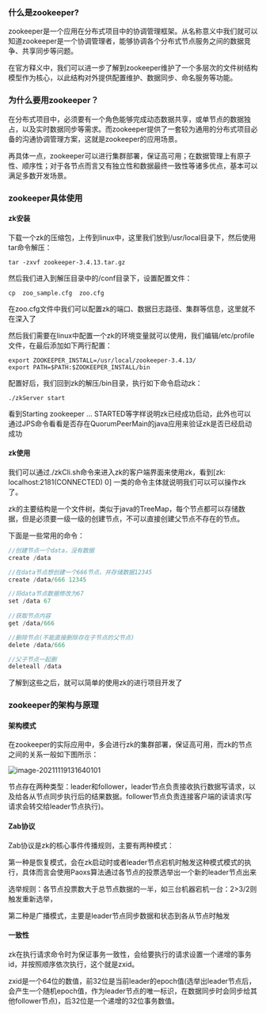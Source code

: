 ### 什么是zookeeper?

zookeeper是一个应用在分布式项目中的协调管理框架。从名称意义中我们就可以知道zookeeper是一个协调管理者，能够协调各个分布式节点服务之间的数据竞争、共享同步等问题。

在官方释义中，我们可以进一步了解到zookeeper维护了一个多层次的文件树结构模型作为核心，以此结构对外提供配置维护、数据同步、命名服务等功能。

### 为什么要用zookeeper？

在分布式项目中，必须要有一个角色能够完成动态数据共享，或单节点的数据独占，以及实时数据同步等需求。而zookeeper提供了一套较为通用的分布式项目必备的沟通协调管理方案，这就是zookeeper的应用场景。

再具体一点，zookeeper可以进行集群部署，保证高可用；在数据管理上有原子性、顺序性；对于各节点而言又有独立性和数据最终一致性等诸多优点，基本可以满足多数开发场景。

### zookeeper具体使用

#### zk安装

下载一个zk的压缩包，上传到linux中，这里我们放到/usr/local目录下，然后使用tar命令解压：

```
tar -zxvf zookeeper-3.4.13.tar.gz
```

然后我们进入到解压目录中的/conf目录下，设置配置文件：

```
cp  zoo_sample.cfg  zoo.cfg
```

在zoo.cfg文件中我们可以配置zk的端口、数据日志路径、集群等信息，这里就不在深入了

然后我们需要在linux中配置一个zk的环境变量就可以使用，我们编辑/etc/profile文件，在最后添加如下两行配置：

```
export ZOOKEEPER_INSTALL=/usr/local/zookeeper-3.4.13/
export PATH=$PATH:$ZOOKEEPER_INSTALL/bin
```

配置好后，我们回到zk的解压/bin目录，执行如下命令启动zk：

```
./zkServer start
```

看到Starting zookeeper ... STARTED等字样说明zk已经成功启动，此外也可以通过JPS命令看看是否存在QuorumPeerMain的java应用来验证zk是否已经启动成功

#### zk使用

我们可以通过./zkCli.sh命令来进入zk的客户端界面来使用zk，看到[zk: localhost:2181(CONNECTED) 0] 一类的命令主体就说明我们可以可以操作zk了。

zk的主要结构是一个文件树，类似于java的TreeMap，每个节点都可以存储数据，但是必须要一级一级的创建节点，不可以直接创建父节点不存在的节点。

下面是一些常用的命令：

```java
//创建节点一个data，没有数据
create /data

//在data节点想创建一个666节点，并存储数据12345
create /data/666 12345

//将data节点数据修改为67
set /data 67
    
//获取节点内容
get /data/666

//删除节点(不能直接删除存在子节点的父节点)
delete /data/666    

//父子节点一起删   
deleteall /data
```

了解到这些之后，就可以简单的使用zk的进行项目开发了

### zookeeper的架构与原理

#### 架构模式

在zookeeper的实际应用中，多会进行zk的集群部署，保证高可用，而zk的节点之间的关系一般如下图所示：

![image-20211119131640101](https://alex-img-1253982387.cos.ap-nanjing.myqcloud.com/Typora-wm/202111191316535.png)

节点存在两种类型：leader和follower，leader节点负责接收执行数据写请求，以及给各从节点同步执行后的结果数据。follower节点负责连接客户端的读请求(写请求会转交给leader节点执行)。

#### Zab协议

Zab协议是zk的核心事件传播规则，主要有两种模式：

第一种是恢复模式，会在zk启动时或者leader节点宕机时触发这种模式模式的执行，具体而言会使用Paoxs算法通过各节点的投票选举出一个新的leader节点出来

选举规则：各节点投票数大于总节点数据的一半，如三台机器宕机一台：2>3/2则触发重新选举，

第二种是广播模式，主要是leader节点同步数据和状态到各从节点时触发

#### 一致性

zk在执行请求命令时为保证事务一致性，会给要执行的请求设置一个递增的事务id，并按照顺序依次执行，这个就是zxid。

zxid是一个64位的数值，前32位是当前leader的epoch值(选举出leader节点后，会产生一个随机epoch值，作为leader节点的唯一标识，在数据同步时会同步给其他follower节点)，后32位是一个递增的32位事务数值。

